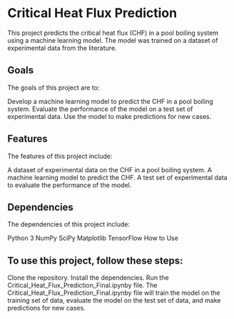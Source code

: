 # Critical Heat Flux Prediction

This project predicts the critical heat flux (CHF) in a pool boiling system using a machine learning model. The model was trained on a dataset of experimental data from the literature.

## Goals
The goals of this project are to:

Develop a machine learning model to predict the CHF in a pool boiling system.
Evaluate the performance of the model on a test set of experimental data.
Use the model to make predictions for new cases.
## Features
The features of this project include:

A dataset of experimental data on the CHF in a pool boiling system.
A machine learning model to predict the CHF.
A test set of experimental data to evaluate the performance of the model.
## Dependencies
The dependencies of this project include:

Python 3
NumPy
SciPy
Matplotlib
TensorFlow
How to Use
## To use this project, follow these steps:

Clone the repository.
Install the dependencies.
Run the Critical_Heat_Flux_Prediction_Final.ipynby file.
The Critical_Heat_Flux_Prediction_Final.ipynby file will train the model on the training set of data, evaluate the model on the test set of data, and make predictions for new cases.

